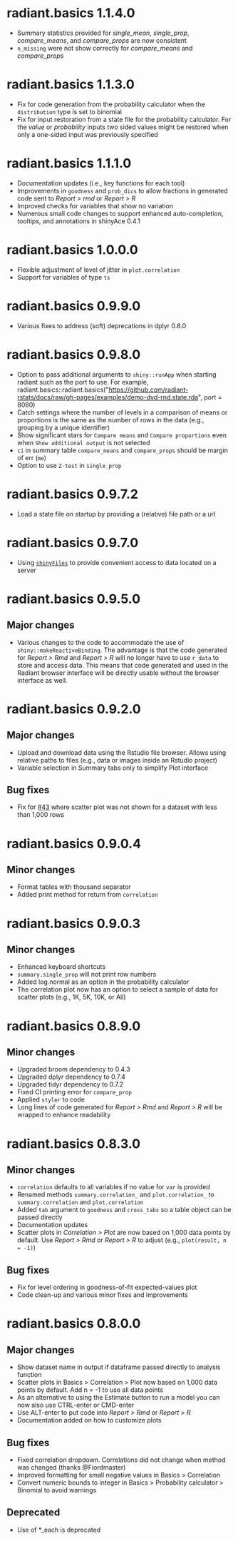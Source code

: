# radiant.basics 1.1.4.0

* Summary statistics provided for _single_mean_, _single_prop_, _compare_means_, and _compare_props_ are now consistent
* `n_missing` were not show correctly for _compare_means_ and _compare_props_

# radiant.basics 1.1.3.0

* Fix for code generation from the probability calculator when the `distribution` type is set to binomial
* Fix for input restoration from a state file for the probability calculator. For the _value_ or _probability_ inputs two sided values might be restored when only a one-sided input was previously specified

# radiant.basics 1.1.1.0
  
* Documentation updates (i.e., key functions for each tool)
* Improvements in `goodness` and `prob_dics` to allow fractions in generated code sent to _Report > rmd_ or _Report > R_
* Improved checks for variables that show no variation
* Numerous small code changes to support enhanced auto-completion, tooltips, and annotations in shinyAce 0.4.1

# radiant.basics 1.0.0.0

* Flexible adjustment of level of jitter in `plot.correlation`
* Support for variables of type `ts`

# radiant.basics 0.9.9.0

* Various fixes to address (soft) deprecations in dplyr 0.8.0

# radiant.basics 0.9.8.0

* Option to pass additional arguments to `shiny::runApp` when starting radiant such as the port to use. For example, radiant.basics::radiant.basics("https://github.com/radiant-rstats/docs/raw/gh-pages/examples/demo-dvd-rnd.state.rda", port = 8080) 
* Catch settings where the number of levels in a comparison of means or proportions is the same as the number of rows in the data (e.g., grouping by a unique identifier)
* Show significant stars for `Compare means` and `Compare proportions` even when `Show additional output` is not selected
* `ci` in summary table `compare_means` and `compare_props` should be margin of err (`me`)
* Option to use `Z-test` in `single_prop`

# radiant.basics 0.9.7.2

* Load a state file on startup by providing a (relative) file path or a url

# radiant.basics 0.9.7.0

* Using [`shinyFiles`](https://github.com/thomasp85/shinyFiles) to provide convenient access to data located on a server

# radiant.basics 0.9.5.0

## Major changes

* Various changes to the code to accommodate the use of `shiny::makeReactiveBinding`. The advantage is that the code generated for _Report > Rmd_ and _Report > R_ will no longer have to use `r_data` to store and access data. This means that code generated and used in the Radiant browser interface will be directly usable without the browser interface as well.

# radiant.basics 0.9.2.0

## Major changes

* Upload and download data using the Rstudio file browser. Allows using relative paths to files (e.g., data or images inside an Rstudio project)
* Variable selection in Summary tabs only to simplify Plot interface

## Bug fixes

* Fix for [#43](https://github.com/radiant-rstats/radiant/issues/43) where scatter plot was not shown for a dataset with less than 1,000 rows

# radiant.basics 0.9.0.4

## Minor changes

* Format tables with thousand separator
* Added print method for return from `correlation`

# radiant.basics 0.9.0.3

## Minor changes

* Enhanced keyboard shortcuts
* `summary.single_prop` will not print row numbers 
* Added log.normal as an option in the probability calculator
* The correlation plot now has an option to select a sample of data for scatter plots (e.g., 1K, 5K, 10K, or All)

# radiant.basics 0.8.9.0

## Minor changes

* Upgraded broom dependency to 0.4.3
* Upgraded dplyr dependency to 0.7.4
* Upgraded tidyr dependency to 0.7.2
* Fixed CI printing error for `compare_prop`
* Applied `styler` to code
* Long lines of code generated for _Report > Rmd_ and _Report > R_ will be wrapped to enhance readability 

# radiant.basics 0.8.3.0

## Minor changes

* `correlation` defaults to all variables if no value for `var` is provided
* Renamed methods `summary.correlation_` and `plot.correlation_` to `summary.correlation` and `plot.correlation`
* Added `tab` argument to `goodness` and `cross_tabs` so a table object can be passed directly
* Documentation updates
* Scatter plots in _Correlation > Plot_ are now based on 1,000 data points by default. Use _Report > Rmd_ or _Report > R_ to adjust (e.g., `plot(result, n = -1)`)

## Bug fixes

* Fix for level ordering in goodness-of-fit expected-values plot
* Code clean-up and various minor fixes and improvements

# radiant.basics 0.8.0.0

## Major changes

- Show dataset name in output if dataframe passed directly to analysis function
- Scatter plots in Basics > Correlation > Plot now based on 1,000 data points by default. Add n = -1 to use all data points 
- As an alternative to using the Estimate button to run a model you can now also use CTRL-enter or CMD-enter
- Use ALT-enter to put code into _Report > Rmd_ or _Report > R_
- Documentation added on how to customize plots

## Bug fixes

- Fixed correlation dropdown. Correlations did not change when method was changed (thanks @Fiordmaster)
- Improved formatting for small negative values in Basics > Correlation
- Convert numeric bounds to integer in Basics > Probability calculator > Binomial to avoid warnings

## Deprecated

- Use of *_each is deprecated
